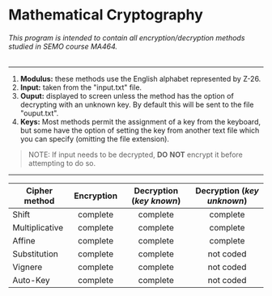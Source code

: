 # Mathematical Cryptography
###### This program is intended to contain all encryption/decryption methods studied in SEMO course MA464. 
___
1. **Modulus:** these methods use the English alphabet represented by Z-26. 
2. **Input:** taken from the "input.txt" file. 
3. **Ouput:** displayed to screen unless the method has the option of decrypting with an unknown key. By default this will be sent to the file "ouput.txt". 
4. **Keys:** Most methods permit the assignment of a key from the keyboard, but some have the option of setting the key from another text file which you can specify (omitting the file extension). 
>NOTE: If input needs to be decrypted, **DO** **NOT** encrypt it before attempting to do so. 
___
| Cipher method  | Encryption    | Decryption (*key known*) | Decryption (*key unknown*) |
| -------------- | :-----------: | :-------------------: | :---------------------: |
| Shift          | complete      | complete              | complete                |
| Multiplicative | complete      | complete              | complete                |
| Affine         | complete      | complete              | complete                |
| Substitution   | complete      | complete              | not coded               |
| Vignere        | complete      | complete              | not coded               |
| Auto-Key       | complete      | complete              | not coded               |

